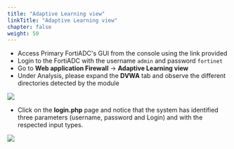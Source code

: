 ```yaml
---
title: "Adaptive Learning view"
linkTitle: "Adaptive Learning view"
chapter: false
weight: 50
---
```


* Access Primary FortiADC's GUI from the console using the link provided
* Login to the FortiADC with the username ```admin``` and password ```fortinet```
* Go to **Web application Firewall** → **Adaptive Learning view** 
* Under Analysis, please expand the **DVWA** tab and observe the different directories detected by the module 

![](.png)

* Click on the **login.php** page and notice that the system has identified three parameters (username, password and Login) and with the respected input types.

![](.png)

